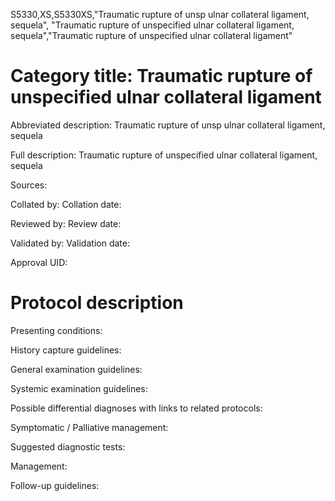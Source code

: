 S5330,XS,S5330XS,"Traumatic rupture of unsp ulnar collateral ligament, sequela", "Traumatic rupture of unspecified ulnar collateral ligament, sequela","Traumatic rupture of unspecified ulnar collateral ligament"
# Category title: Traumatic rupture of unspecified ulnar collateral ligament

Abbreviated description: Traumatic rupture of unsp ulnar collateral ligament, sequela

Full description: Traumatic rupture of unspecified ulnar collateral ligament, sequela

Sources:

Collated by:
Collation date:

Reviewed by:
Review date:

Validated by:
Validation date:

Approval UID:

# Protocol description

Presenting conditions:

History capture guidelines:

General examination guidelines:

Systemic examination guidelines:

Possible differential diagnoses with links to related protocols:

Symptomatic / Palliative management:

Suggested diagnostic tests:

Management:

Follow-up guidelines:
